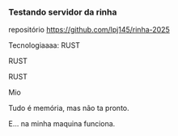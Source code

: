 ### Testando servidor da rinha
repositório https://github.com/lpj145/rinha-2025


Tecnologiaaaa:
RUST

RUST

RUST

Mio

Tudo é memória, mas não ta pronto.

E... na minha maquina funciona.
